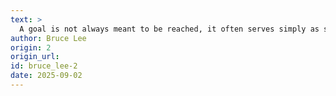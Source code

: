 ```yaml
---
text: >
  A goal is not always meant to be reached, it often serves simply as something to aim at.
author: Bruce Lee
origin: 2
origin_url:
id: bruce_lee-2
date: 2025-09-02 
---
```

